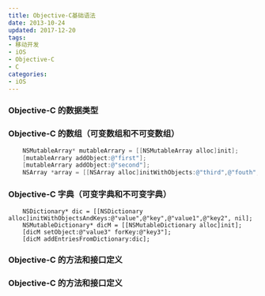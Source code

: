 ```yaml
---
title: Objective-C基础语法
date: 2013-10-24
updated: 2017-12-20	
tags:
- 移动开发
- iOS
- Objective-C
- C
categories:
- iOS
---
```


### Objective-C 的数据类型
### Objective-C 的数组（可变数组和不可变数组）
```Objective-c
    NSMutableArray* mutableArrary = [[NSMutableArray alloc]init];
    [mutableArrary addObject:@"first"];
    [mutableArrary addObject:@"second"];
    NSArray *array = [[NSArray alloc]initWithObjects:@"third",@"fouth",nil];
```
### Objective-C 字典（可变字典和不可变字典）
```iOS
    NSDictionary* dic = [[NSDictionary alloc]initWithObjectsAndKeys:@"value",@"key",@"value1",@"key2", nil];
    NSMutableDictionary* dicM = [[NSMutableDictionary alloc]init];
    [dicM setObject:@"value3" forKey:@"key3"];
    [dicM addEntriesFromDictionary:dic];
```
### Objective-C 的方法和接口定义
### Objective-C 的方法和接口定义

